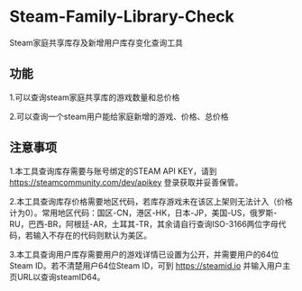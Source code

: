 # Steam-Family-Library-Check
Steam家庭共享库存及新增用户库存变化查询工具
## 功能

1.可以查询steam家庭共享库的游戏数量和总价格

2.可以查询一个steam用户能给家庭新增的游戏、价格、总价格


## 注意事项

1.本工具查询库存需要与账号绑定的STEAM API KEY，请到 https://steamcommunity.com/dev/apikey 登录获取并妥善保管。

2.本工具查询库存价格需要地区代码，若库存游戏未在该区上架则无法计入（价格计为0）。常用地区代码：国区-CN，港区-HK，日本-JP，美国-US，俄罗斯-RU，巴西-BR，阿根廷-AR，土耳其-TR，其余请自行查询ISO-3166两位字母代码，若输入不存在的代码则默认为美区。

3.本工具查询用户库存需要用户的游戏详情已设置为公开，并需要用户的64位Steam ID。若不清楚用户64位Steam ID，可到 https://steamid.io 并输入用户主页URL以查询steamID64。
